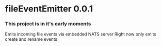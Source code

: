 # fileEventEmitter 0.0.1
### This project is in it's early moments
Emits incoming file events via embedded NATS server
Right now only emits create and rename events
